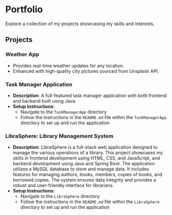 # Portfolio
Explore a collection of my projects showcasing my skills and interests.

## Projects

### Weather App
- Provides real-time weather updates for any location.
- Enhanced with high-quality city pictures sourced from Unsplash API.


### Task Manager Application

- **Description**: A full-featured task manager application with both frontend and backend built using Java.
- **Setup Instructions**:
  - Navigate to the `TaskManagerApp` directory
  - Follow the instructions in the `README.md` file within the `TaskManagerApp` directory to set up and run the application
 

### LibraSphere: Library Management System

- **Description**: LibraSphere is a full-stack web application designed to manage the various operations of a library. This project showcases my skills in frontend development using HTML, CSS, and JavaScript, and backend development using Java and Spring Boot. The application utilizes a MySQL database to store and manage data. It includes features for managing authors, books, members, copies of books, and borrowed copies. The system ensures data integrity and provides a robust and user-friendly interface for librarians.
- **Setup Instructions**:
  - Navigate to the `LibraSphere` directory
  - Follow the instructions in the `README.md` file within the `LibraSphere` directory to set up and run the application
